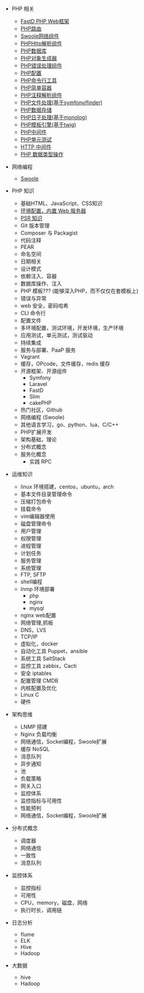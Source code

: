* PHP 相关
    * [FastD PHP Web框架](https://github.com/JanHuang/fastD)
    * [PHP路由](https://github.com/JanHuang/routing)
    * [Swoole网络组件](https://github.com/JanHuang/swoole)
    * [PHPHttp解析组件](https://github.com/JanHuang/http)
    * [PHP数据库](https://github.com/JanHuang/database)
    * [PHP对象生成器](https://github.com/JanHuang/database)
    * [PHP错误处理组件](https://github.com/JanHuang/debug)
    * [PHP配置](https://github.com/JanHuang/config)
    * [PHP命令行工具](https://github.com/JanHuang/console)
    * [PHP简单容器](https://github.com/JanHuang/container)
    * [PHP注释解析组件](https://github.com/JanHuang/annotation)
    * [PHP文件处理(基于symfony/finder)](https://github.com/JanHuang/finder)
    * [PHP数据存储](https://github.com/JanHuang/storage)
    * [PHP日子处理(基于monolog)](https://github.com/JanHuang/logger)
    * [PHP模板引擎(基于twig)](https://github.com/JanHuang/template)
    * [PHP中间件](https://github.com/JanHuang/middleware)
    * [PHP单元测试](https://github.com/JanHuang/testing)
    * [HTTP 中间件](https://github.com/JanHuang/middleware)
    * [PHP 数据类型操作](https://github.com/JanHuang/utils)

* 网络编程
    * [Swoole](https://github.com/JanHuang/swoole)

* PHP 知识
    * 基础HTML、JavaScript、CSS知识
    * [环境配置，内置 Web 服务器](http://php.net/manual/zh/features.commandline.webserver.php)
    * [PSR 知识]()
    * Git 版本管理
    * Composer 与 Packagist
    * 代码注释
    * PEAR
    * 命名空间
    * 日期相关
    * 设计模式
    * 依赖注入、容器
    * 数据库操作、注入
    * PHP 模板??? (能够深入PHP，而不仅仅在套模板上)
    * 错误与异常
    * web 安全，密码哈希
    * CLI 命令行
    * 配置文件
    * 多环境配置，测试环境，开发环境，生产环境
    * 应用测试，单元测试，测试驱动
    * 持续集成
    * 服务与部署、PaaP 服务
    * Vagrant
    * 缓存，OPcode，文件缓存，redis 缓存
    * 开源框架、开源组件
        *  Symfony
        *  Laravel
        *  FastD
        *  Slim
        *  cakePHP
    * 热门社区，Github
    * 网络编程 (Swoole)
    * 其他语言学习，go、python、lua、C/C++
    * PHP扩展开发
    * 架构基础，理论
    * 分布式概念
    * 服务化概念
        * 实践 RPC

* 运维知识
    * linux 环境搭建，centos，ubuntu，arch
    * 基本文件目录管理命令
    * 压缩打包命令
    * 挂载命令
    * vim编辑器使用
    * 磁盘管理命令
    * 用户管理
    * 权限管理
    * 进程管理
    * 计划任务
    * 服务管理
    * 系统管理
    * FTP, SFTP
    * shell编程
    * lnmp 环境部署
        * php
        * nginx
        * mysql
    * nginx web配置
    * 网络管理,抓板
    * DNS，LVS
    * TCP/IP
    * 虚拟化，docker
    * 自动化工具 Puppet，ansible
    * 系统工具 SaltStack
    * 监控工具 zabbix，Cacti
    * 安全 iptables
    * 配置管理 CMDB
    * 内核配置及优化
    * Linux C
    * 硬件

* 架构思维
    * LNMP 搭建
    * Nginx 负载均衡
    * 网络通信，Socket编程，Swoole扩展
    * 缓存 NoSQL
    * 消息队列
    * 异步通知
    * 池
    * 负载策略
    * 网关入口
    * 监控体系
    * 监控指标与可用性
    * 性能预判
    * 网络通信，Socket编程，Swoole扩展

* 分布式概念
    * 调度器
    * 网络通信
    * 一致性
    * 消息队列

* 监控体系
    * 监控指标
    * 可用性
    * CPU，memory，磁盘，网络
    * 执行时长，调用链

* 日志分析
    * flume
    * ELK
    * Hive
    * Hadoop

* 大数据
    * hive
    * Hadoop